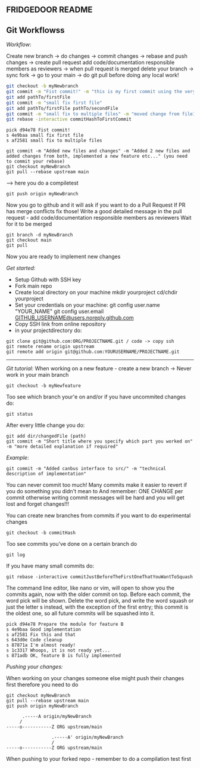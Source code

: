 ## FRIDGEDOOR README

## Git Workflowss

_Workflow_:

Create new branch -> do changes -> commit changes -> rebase and push changes -> create pull request add code/documentation responsible members as reviewers
-> when pull request is merged delete your branch -> sync fork -> go to your main -> do git pull before doing any local work! 

```bash
git checkout -b myNewbranch
git commit -m "Fist commit!" -m "this is my first commit using the very best git tutorial"
git add pathTo/firstFile
git commit -m "small fix first file"
git add pathTo/firstFile pathTo/secondFile
git commit -m "small fix to multiple files" -m "moved change from file1 to file2"
git rebase -interactive commitHashToFirstCommit
```
```
pick d94e78 Fist commit!
s 4e9baa small fix first file
s af2581 small fix to multiple files

```
```
git commit -m "Added new files and changes" -m "Added 2 new files and added changes from both, implemented a new feature etc..." (you need to commit your rebase)
git checkout myNewBranch
git pull --rebase upstream main
```
--> here you do a compiletest
```
git push origin myNewBranch
```
Now you go to github and it will ask if you want to do a Pull Request
If PR has merge conflicts fix those!
Write a good detailed message in the pull request - add code/documentation responsible members as reviewers
Wait for it to be merged
```
git branch -d myNewBranch
git checkout main
git pull
```
Now you are ready to implement new changes


_Get started:_

- Setup Github with SSH key
- Fork main repo
- Create local directory on your machine 
    mkdir yourproject
    cd/chdir yourproject
- Set your credentials on your machine:
    git config user.name "YOUR_NAME"
    git config user.email GITHUB_USERNAME@users.noreply.github.com
- Copy SSH link from online repository
- in your projectdirectory do:
```
git clone git@github.com:ORG/PROJECTNAME.git / code -> copy ssh
git remote rename origin upstream
git remote add origin git@github.com:YOURUSERNAME/PROJECTNAME.git

```


-----------------------------
_Git tutorial:_
When working on a new feature - create a new branch -> Never work in your main branch
```
git checkout -b myNewfeature
```

Too see which branch your'e on and/or if you have uncommited changes do:
```
git status
```
After every little change you do:
```
git add dir/changedFile (path)
git commit -m "Short title where you specify which part you worked on" -m "more detailed explanation if required"
```
_Example_: 
```
git commit -m "Added canbus interface to src/" -m "technical description of implementation"
```

You can never commit too much! Many commits make it easier to revert if you do something you didn't mean to
And remember: ONE CHANGE per commit otherwise writing commit messages will be hard and you will get lost and forget changes!!!

You can create new branches from commits if you want to do experimental changes 
```
git checkout -b commitHash
```

Too see commits you've done on a certain branch do
```
git log
```

If you have many small commits do:
```
git rebase -interactive commitJustBeforeTheFirstOneThatYouWantToSquash
```

The command line editor, like nano or vim, will open to show you the commits again, now with the older commit on top. Before each commit, the word pick will be shown. Delete the word pick, and write the word squash or just the letter s instead, with the exception of the first entry; this commit is the oldest one, so all future commits will be squashed into it. 

```
pick d94e78 Prepare the module for feature B
s 4e9baa Good implementation
s af2581 Fix this and that
s 643d0e Code cleanup
s 87871a I'm almost ready!
s 1c3317 Whoops, it is not ready yet...
s 871adb OK, feature B is fully implemented
```

_Pushing your changes:_

When working on your changes someone else might push their changes first therefore you need to do
```    
git checkout myNewBranch
git pull --rebase upstream main
git push origin myNewBranch
```
```
      .-----A origin/myNewBranch
     / 
-----o-----------Z ORG upstream/main
```
```
                 .-----A' origin/myNewBranch
                 /
-----o-----------Z ORG upstream/main
```

When pushing to your forked repo - remember to do a compilation test first

